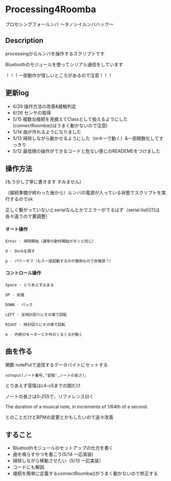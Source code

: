 # Processing4Roomba
プロセシングフォールンバ ～タノシイルンバハック～

## Description
processingからルンバを操作するスクリプトです

Bluetoothのモジュールを使ってシリアル通信をしています

！！！一部動作が怪しいところがあるので注意！！！

## 更新log
- 6/29 操作方法の改善&接触判定
- 6/26 センサの取得
- 5/15 複数台接続を見据えてClassとして扱えるようにした(connectRoomba()はうまく動かないので注意)
- 5/14 曲が作れるようになりました
- 5/13 掃除しながら動かせるようにした（mキーで動く）&一部関数化してすっきり
- 5/12 最低限の操作ができるコードと危ない感じのREADEMEをつけました

## 操作方法

(もう少し丁寧に書きます すみません)

（接続準備が終わった後から）ルンバの電源が入っている状態でスクリプトを実行するのでok

正しく繋がっていないとserialなんとかでエラーがでるはず（serial.list()[1]は各々違うので要調整）

#### オート操作
    Enter - 掃除開始（通常の動作開始ボタンと同じ）

    d - Dockを探す

    p - パワーオフ（もう一度起動するのが面倒なので非推奨？）


#### コントロール操作

    Space - とりあえず止まる

    UP - 前進

    DOWN - バック

    LEFT - 反時計回りにその場で回転

    RIGHT - 時計回りにその場で回転
    
    m - 内側のモーターとか外のくるくるが動く
    

## 曲を作る
関数 notePutで送信するデータバイトにセットする

    noteput(ノート番号,"音階",ノートの長さ);
    
とりあえず音階はc4-c5までの間だけ

ノートの長さは0-255で，リファレンス曰く

The duration of a musical note, in increments of 1/64th of a second.

とのことだけどBPMの変更とかもしたいので追々改善

## すること
- Bluetoothモジュールのセットアップの仕方を書く
- 曲を鳴らすやつを書こう(5/14 一応実装)
- 掃除しながら移動させたい（5/13 一応実装）
- コードにも解説
- 接続を簡単に定義するconnectRoomba()がうまく動かないので修正する
